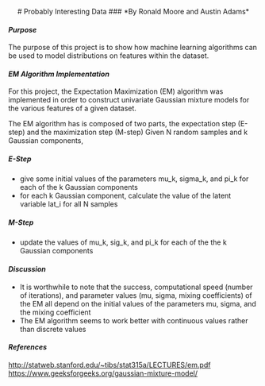 <p align="center">
# Probably Interesting Data
### *By Ronald Moore and Austin Adams*
</p>

#### *Purpose*
The purpose of this project is to show how machine learning algorithms can be used to model distributions on features within the dataset.

#### *EM Algorithm Implementation*
For this project, the Expectation Maximization (EM) algorithm was implemented in order to construct univariate Gaussian mixture models for the various features of a given dataset.

The EM algorithm has is composed of two parts, the expectation step (E-step) and the maximization step (M-step)
Given N random samples and k Gaussian components,

##### E-Step
* give some initial values of the parameters mu_k, sigma_k, and pi_k for each of the k Gaussian components
* for each k Gaussian component, calculate the value of the latent variable lat_i for all N samples
##### M-Step
* update the values of mu_k, sig_k, and pi_k for each of the the k Gaussian components

#### *Discussion*
* It is worthwhile to note that the success, computational speed (number of iterations), and parameter values (mu, sigma, mixing coefficients) of the EM all depend on the initial values of the parameters mu, sigma, and the mixing coefficient
* The EM algorithm seems to work better with continuous values rather than discrete values

#### *References*
http://statweb.stanford.edu/~tibs/stat315a/LECTURES/em.pdf \
https://www.geeksforgeeks.org/gaussian-mixture-model/
